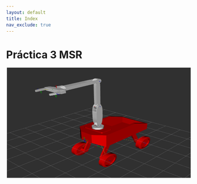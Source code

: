 ```yaml
---
layout: default
title: Index
nav_exclude: true
---
```


# Práctica 3 MSR 

<center>
    <img src="assets/img/complete_model_rviz.png" width="500" height="300">
</center>
